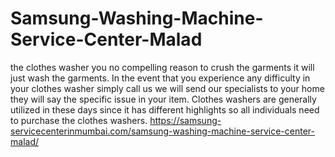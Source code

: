 # Samsung-Washing-Machine-Service-Center-Malad
the clothes washer you no compelling reason to crush the garments it will just wash the garments. In the event that you experience any difficulty in your clothes washer simply call us we will send our specialists to your home they will say the specific issue in your item. Clothes washers are generally utilized in these days since it has different highlights so all individuals need to purchase the clothes washers. https://samsung-servicecenterinmumbai.com/samsung-washing-machine-service-center-malad/
